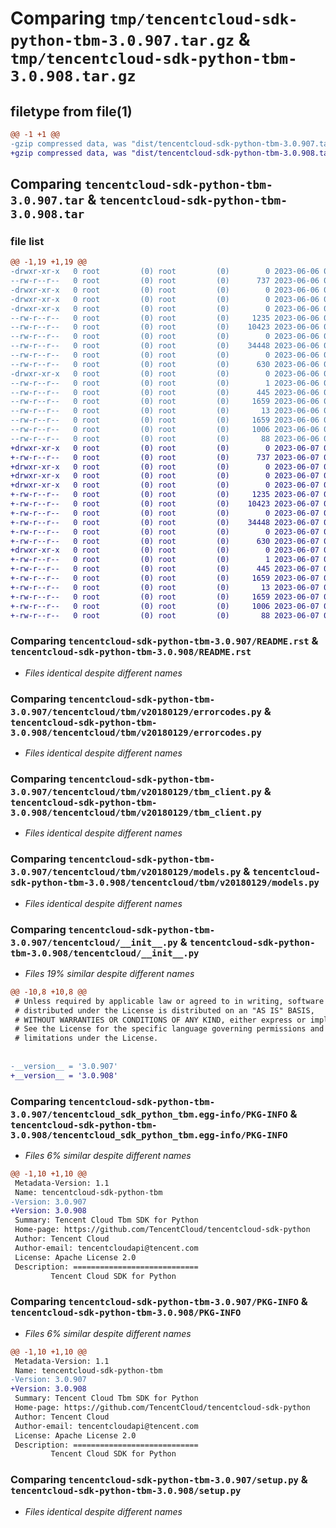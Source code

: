 # Comparing `tmp/tencentcloud-sdk-python-tbm-3.0.907.tar.gz` & `tmp/tencentcloud-sdk-python-tbm-3.0.908.tar.gz`

## filetype from file(1)

```diff
@@ -1 +1 @@
-gzip compressed data, was "dist/tencentcloud-sdk-python-tbm-3.0.907.tar", last modified: Tue Jun  6 02:35:02 2023, max compression
+gzip compressed data, was "dist/tencentcloud-sdk-python-tbm-3.0.908.tar", last modified: Wed Jun  7 00:32:34 2023, max compression
```

## Comparing `tencentcloud-sdk-python-tbm-3.0.907.tar` & `tencentcloud-sdk-python-tbm-3.0.908.tar`

### file list

```diff
@@ -1,19 +1,19 @@
-drwxr-xr-x   0 root         (0) root         (0)        0 2023-06-06 02:35:02.000000 tencentcloud-sdk-python-tbm-3.0.907/
--rw-r--r--   0 root         (0) root         (0)      737 2023-06-06 02:35:01.000000 tencentcloud-sdk-python-tbm-3.0.907/README.rst
-drwxr-xr-x   0 root         (0) root         (0)        0 2023-06-06 02:35:02.000000 tencentcloud-sdk-python-tbm-3.0.907/tencentcloud/
-drwxr-xr-x   0 root         (0) root         (0)        0 2023-06-06 02:35:02.000000 tencentcloud-sdk-python-tbm-3.0.907/tencentcloud/tbm/
-drwxr-xr-x   0 root         (0) root         (0)        0 2023-06-06 02:35:02.000000 tencentcloud-sdk-python-tbm-3.0.907/tencentcloud/tbm/v20180129/
--rw-r--r--   0 root         (0) root         (0)     1235 2023-06-06 02:35:01.000000 tencentcloud-sdk-python-tbm-3.0.907/tencentcloud/tbm/v20180129/errorcodes.py
--rw-r--r--   0 root         (0) root         (0)    10423 2023-06-06 02:35:01.000000 tencentcloud-sdk-python-tbm-3.0.907/tencentcloud/tbm/v20180129/tbm_client.py
--rw-r--r--   0 root         (0) root         (0)        0 2023-06-06 02:35:01.000000 tencentcloud-sdk-python-tbm-3.0.907/tencentcloud/tbm/v20180129/__init__.py
--rw-r--r--   0 root         (0) root         (0)    34448 2023-06-06 02:35:01.000000 tencentcloud-sdk-python-tbm-3.0.907/tencentcloud/tbm/v20180129/models.py
--rw-r--r--   0 root         (0) root         (0)        0 2023-06-06 02:35:01.000000 tencentcloud-sdk-python-tbm-3.0.907/tencentcloud/tbm/__init__.py
--rw-r--r--   0 root         (0) root         (0)      630 2023-06-06 02:35:01.000000 tencentcloud-sdk-python-tbm-3.0.907/tencentcloud/__init__.py
-drwxr-xr-x   0 root         (0) root         (0)        0 2023-06-06 02:35:02.000000 tencentcloud-sdk-python-tbm-3.0.907/tencentcloud_sdk_python_tbm.egg-info/
--rw-r--r--   0 root         (0) root         (0)        1 2023-06-06 02:35:02.000000 tencentcloud-sdk-python-tbm-3.0.907/tencentcloud_sdk_python_tbm.egg-info/dependency_links.txt
--rw-r--r--   0 root         (0) root         (0)      445 2023-06-06 02:35:02.000000 tencentcloud-sdk-python-tbm-3.0.907/tencentcloud_sdk_python_tbm.egg-info/SOURCES.txt
--rw-r--r--   0 root         (0) root         (0)     1659 2023-06-06 02:35:02.000000 tencentcloud-sdk-python-tbm-3.0.907/tencentcloud_sdk_python_tbm.egg-info/PKG-INFO
--rw-r--r--   0 root         (0) root         (0)       13 2023-06-06 02:35:02.000000 tencentcloud-sdk-python-tbm-3.0.907/tencentcloud_sdk_python_tbm.egg-info/top_level.txt
--rw-r--r--   0 root         (0) root         (0)     1659 2023-06-06 02:35:02.000000 tencentcloud-sdk-python-tbm-3.0.907/PKG-INFO
--rw-r--r--   0 root         (0) root         (0)     1006 2023-06-06 02:35:01.000000 tencentcloud-sdk-python-tbm-3.0.907/setup.py
--rw-r--r--   0 root         (0) root         (0)       88 2023-06-06 02:35:02.000000 tencentcloud-sdk-python-tbm-3.0.907/setup.cfg
+drwxr-xr-x   0 root         (0) root         (0)        0 2023-06-07 00:32:34.000000 tencentcloud-sdk-python-tbm-3.0.908/
+-rw-r--r--   0 root         (0) root         (0)      737 2023-06-07 00:32:34.000000 tencentcloud-sdk-python-tbm-3.0.908/README.rst
+drwxr-xr-x   0 root         (0) root         (0)        0 2023-06-07 00:32:34.000000 tencentcloud-sdk-python-tbm-3.0.908/tencentcloud/
+drwxr-xr-x   0 root         (0) root         (0)        0 2023-06-07 00:32:34.000000 tencentcloud-sdk-python-tbm-3.0.908/tencentcloud/tbm/
+drwxr-xr-x   0 root         (0) root         (0)        0 2023-06-07 00:32:34.000000 tencentcloud-sdk-python-tbm-3.0.908/tencentcloud/tbm/v20180129/
+-rw-r--r--   0 root         (0) root         (0)     1235 2023-06-07 00:32:34.000000 tencentcloud-sdk-python-tbm-3.0.908/tencentcloud/tbm/v20180129/errorcodes.py
+-rw-r--r--   0 root         (0) root         (0)    10423 2023-06-07 00:32:34.000000 tencentcloud-sdk-python-tbm-3.0.908/tencentcloud/tbm/v20180129/tbm_client.py
+-rw-r--r--   0 root         (0) root         (0)        0 2023-06-07 00:32:34.000000 tencentcloud-sdk-python-tbm-3.0.908/tencentcloud/tbm/v20180129/__init__.py
+-rw-r--r--   0 root         (0) root         (0)    34448 2023-06-07 00:32:34.000000 tencentcloud-sdk-python-tbm-3.0.908/tencentcloud/tbm/v20180129/models.py
+-rw-r--r--   0 root         (0) root         (0)        0 2023-06-07 00:32:34.000000 tencentcloud-sdk-python-tbm-3.0.908/tencentcloud/tbm/__init__.py
+-rw-r--r--   0 root         (0) root         (0)      630 2023-06-07 00:32:34.000000 tencentcloud-sdk-python-tbm-3.0.908/tencentcloud/__init__.py
+drwxr-xr-x   0 root         (0) root         (0)        0 2023-06-07 00:32:34.000000 tencentcloud-sdk-python-tbm-3.0.908/tencentcloud_sdk_python_tbm.egg-info/
+-rw-r--r--   0 root         (0) root         (0)        1 2023-06-07 00:32:34.000000 tencentcloud-sdk-python-tbm-3.0.908/tencentcloud_sdk_python_tbm.egg-info/dependency_links.txt
+-rw-r--r--   0 root         (0) root         (0)      445 2023-06-07 00:32:34.000000 tencentcloud-sdk-python-tbm-3.0.908/tencentcloud_sdk_python_tbm.egg-info/SOURCES.txt
+-rw-r--r--   0 root         (0) root         (0)     1659 2023-06-07 00:32:34.000000 tencentcloud-sdk-python-tbm-3.0.908/tencentcloud_sdk_python_tbm.egg-info/PKG-INFO
+-rw-r--r--   0 root         (0) root         (0)       13 2023-06-07 00:32:34.000000 tencentcloud-sdk-python-tbm-3.0.908/tencentcloud_sdk_python_tbm.egg-info/top_level.txt
+-rw-r--r--   0 root         (0) root         (0)     1659 2023-06-07 00:32:34.000000 tencentcloud-sdk-python-tbm-3.0.908/PKG-INFO
+-rw-r--r--   0 root         (0) root         (0)     1006 2023-06-07 00:32:34.000000 tencentcloud-sdk-python-tbm-3.0.908/setup.py
+-rw-r--r--   0 root         (0) root         (0)       88 2023-06-07 00:32:34.000000 tencentcloud-sdk-python-tbm-3.0.908/setup.cfg
```

### Comparing `tencentcloud-sdk-python-tbm-3.0.907/README.rst` & `tencentcloud-sdk-python-tbm-3.0.908/README.rst`

 * *Files identical despite different names*

### Comparing `tencentcloud-sdk-python-tbm-3.0.907/tencentcloud/tbm/v20180129/errorcodes.py` & `tencentcloud-sdk-python-tbm-3.0.908/tencentcloud/tbm/v20180129/errorcodes.py`

 * *Files identical despite different names*

### Comparing `tencentcloud-sdk-python-tbm-3.0.907/tencentcloud/tbm/v20180129/tbm_client.py` & `tencentcloud-sdk-python-tbm-3.0.908/tencentcloud/tbm/v20180129/tbm_client.py`

 * *Files identical despite different names*

### Comparing `tencentcloud-sdk-python-tbm-3.0.907/tencentcloud/tbm/v20180129/models.py` & `tencentcloud-sdk-python-tbm-3.0.908/tencentcloud/tbm/v20180129/models.py`

 * *Files identical despite different names*

### Comparing `tencentcloud-sdk-python-tbm-3.0.907/tencentcloud/__init__.py` & `tencentcloud-sdk-python-tbm-3.0.908/tencentcloud/__init__.py`

 * *Files 19% similar despite different names*

```diff
@@ -10,8 +10,8 @@
 # Unless required by applicable law or agreed to in writing, software
 # distributed under the License is distributed on an "AS IS" BASIS,
 # WITHOUT WARRANTIES OR CONDITIONS OF ANY KIND, either express or implied.
 # See the License for the specific language governing permissions and
 # limitations under the License.
 
 
-__version__ = '3.0.907'
+__version__ = '3.0.908'
```

### Comparing `tencentcloud-sdk-python-tbm-3.0.907/tencentcloud_sdk_python_tbm.egg-info/PKG-INFO` & `tencentcloud-sdk-python-tbm-3.0.908/tencentcloud_sdk_python_tbm.egg-info/PKG-INFO`

 * *Files 6% similar despite different names*

```diff
@@ -1,10 +1,10 @@
 Metadata-Version: 1.1
 Name: tencentcloud-sdk-python-tbm
-Version: 3.0.907
+Version: 3.0.908
 Summary: Tencent Cloud Tbm SDK for Python
 Home-page: https://github.com/TencentCloud/tencentcloud-sdk-python
 Author: Tencent Cloud
 Author-email: tencentcloudapi@tencent.com
 License: Apache License 2.0
 Description: ============================
         Tencent Cloud SDK for Python
```

### Comparing `tencentcloud-sdk-python-tbm-3.0.907/PKG-INFO` & `tencentcloud-sdk-python-tbm-3.0.908/PKG-INFO`

 * *Files 6% similar despite different names*

```diff
@@ -1,10 +1,10 @@
 Metadata-Version: 1.1
 Name: tencentcloud-sdk-python-tbm
-Version: 3.0.907
+Version: 3.0.908
 Summary: Tencent Cloud Tbm SDK for Python
 Home-page: https://github.com/TencentCloud/tencentcloud-sdk-python
 Author: Tencent Cloud
 Author-email: tencentcloudapi@tencent.com
 License: Apache License 2.0
 Description: ============================
         Tencent Cloud SDK for Python
```

### Comparing `tencentcloud-sdk-python-tbm-3.0.907/setup.py` & `tencentcloud-sdk-python-tbm-3.0.908/setup.py`

 * *Files identical despite different names*

